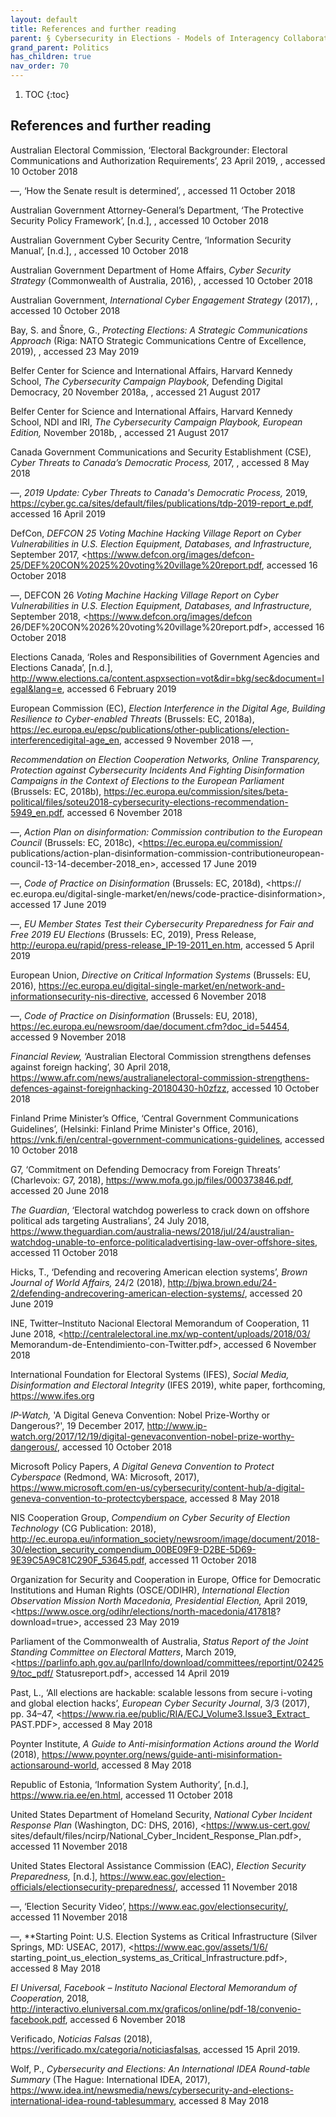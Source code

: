 ```yaml
---
layout: default
title: References and further reading 
parent: § Cybersecurity in Elections - Models of Interagency Collaboration  
grand_parent: Politics 
has_children: true
nav_order: 70 
---
```

<style>
.dont-break-out {
  /* These are technically the same, but use both */
  overflow-wrap: break-word;
  word-wrap: break-word;

  -ms-word-break: break-all;
  /* This is the dangerous one in WebKit, as it breaks things wherever */
  word-break: break-all;
  /* Instead use this non-standard one: */
  word-break: break-word;
}
</style>

<div class="dont-break-out" markdown="1">

1. TOC
{:toc}

## References and further reading
Australian Electoral Commission, ‘Electoral Backgrounder: Electoral Communications and Authorization Requirements’, 23 April 2019, , accessed 10 October 2018 

—, ‘How the Senate result is determined’, , accessed 11 October 2018

Australian Government Attorney-General’s Department, ‘The Protective Security Policy Framework’, [n.d.], , accessed 10 October 2018 

Australian Government Cyber Security Centre, ‘Information Security Manual’, [n.d.], , accessed 10 October 2018 

Australian Government Department of Home Affairs, *Cyber Security Strategy* (Commonwealth of Australia, 2016), , accessed 10 October 2018

Australian Government, *International Cyber Engagement Strategy* (2017), , accessed 10 October 2018 

Bay, S. and Šnore, G., *Protecting Elections: A Strategic Communications Approach* (Riga: NATO Strategic Communications Centre of Excellence, 2019), , accessed 23 May 2019

Belfer Center for Science and International Affairs, Harvard Kennedy School, *The Cybersecurity Campaign Playbook,* Defending Digital Democracy, 20 November 2018a, , accessed 21 August 2017 

Belfer Center for Science and International Affairs, Harvard Kennedy School, NDI and IRI, *The Cybersecurity Campaign Playbook, European Edition,* November 2018b, , accessed 21 August 2017 

Canada Government Communications and Security Establishment (CSE), *Cyber Threats to Canada’s Democratic Process,* 2017, , accessed 8 May 2018

—, *2019 Update: Cyber Threats to Canada's Democratic Process,* 2019, <https://cyber.gc.ca/sites/default/files/publications/tdp-2019-report_e.pdf>, accessed 16 April 2019

DefCon, *DEFCON 25 Voting Machine Hacking Village Report on Cyber Vulnerabilities in U.S. Election Equipment, Databases, and Infrastructure,* September 2017, <https://www.defcon.org/images/defcon-25/DEF%20CON%2025%20voting%20village%20report.pdf, accessed 16 October 2018

—, DEFCON 26 *Voting Machine Hacking Village Report on Cyber Vulnerabilities in U.S. Election Equipment, Databases, and Infrastructure,* September 2018, <https://www.defcon.org/images/defcon 26/DEF%20CON%2026%20voting%20village%20report.pdf>, accessed 16 October 2018

Elections Canada, ‘Roles and Responsibilities of Government Agencies and
Elections Canada’, [n.d.], <http://www.elections.ca/content.aspxsection=vot&dir=bkg/sec&document=legal&lang=e>, accessed 6 February 2019

European Commission (EC), *Election Interference in the Digital Age, Building Resilience to Cyber-enabled Threats* (Brussels: EC, 2018a), <https://ec.europa.eu/epsc/publications/other-publications/election-interferencedigital-age_en>, accessed 9 November 2018 —, 

*Recommendation on Election Cooperation Networks, Online Transparency,
Protection against Cybersecurity Incidents And Fighting Disinformation
Campaigns in the Context of Elections to the European Parliament* (Brussels: EC, 2018b), <https://ec.europa.eu/commission/sites/beta-political/files/soteu2018-cybersecurity-elections-recommendation-5949_en.pdf>, accessed 6 November 2018

—, *Action Plan on disinformation: Commission contribution to the European Council* (Brussels: EC, 2018c), <https://ec.europa.eu/commission/ publications/action-plan-disinformation-commission-contributioneuropean-council-13-14-december-2018_en>, accessed 17 June 2019 

—, *Code of Practice on Disinformation* (Brussels: EC, 2018d), <https://
ec.europa.eu/digital-single-market/en/news/code-practice-disinformation>,
accessed 17 June 2019

—, *EU Member States Test their Cybersecurity Preparedness for Fair and Free 2019 EU Elections* (Brussels: EC, 2019), Press Release, <http://europa.eu/rapid/press-release_IP-19-2011_en.htm>, accessed 5 April 2019

European Union, *Directive on Critical Information Systems* (Brussels: EU, 2016), <https://ec.europa.eu/digital-single-market/en/network-and-informationsecurity-nis-directive>, accessed 6 November 2018 

—, *Code of Practice on Disinformation* (Brussels: EU, 2018), <https://ec.europa.eu/newsroom/dae/document.cfm?doc_id=54454>, accessed 9 November 2018

*Financial Review,* ‘Australian Electoral Commission strengthens defenses against foreign hacking’, 30 April 2018, <https://www.afr.com/news/australianelectoral-commission-strengthens-defences-against-foreignhacking-20180430-h0zfzz>, accessed 10 October 2018

Finland Prime Minister’s Office, ‘Central Government Communications Guidelines’, (Helsinki: Finland Prime Minister's Office, 2016), <https://vnk.fi/en/central-government-communications-guidelines>, accessed 10 October 2018

G7, ‘Commitment on Defending Democracy from Foreign Threats’ (Charlevoix: G7, 2018), <https://www.mofa.go.jp/files/000373846.pdf>, accessed 20 June 2018

*The Guardian*, ‘Electoral watchdog powerless to crack down on offshore political ads targeting Australians’, 24 July 2018, <https://www.theguardian.com/australia-news/2018/jul/24/australian-watchdog-unable-to-enforce-politicaladvertising-law-over-offshore-sites>, accessed 11 October 2018

Hicks, T., ‘Defending and recovering American election systems’, *Brown Journal of World Affairs,* 24/2 (2018), <http://bjwa.brown.edu/24-2/defending-andrecovering-american-election-systems/>, accessed 20 June 2019

INE, Twitter–Instituto Nacional Electoral Memorandum of Cooperation, 11 June 2018, <http://centralelectoral.ine.mx/wp-content/uploads/2018/03/ Memorandum-de-Entendimiento-con-Twitter.pdf>, accessed 6 November 2018

International Foundation for Electoral Systems (IFES), *Social Media, Disinformation and Electoral Integrity* (IFES 2019), white paper, forthcoming, <https://www.ifes.org>

*IP-Watch,* 'A Digital Geneva Convention: Nobel Prize-Worthy or Dangerous?', 19 December 2017, <http://www.ip-watch.org/2017/12/19/digital-genevaconvention-nobel-prize-worthy-dangerous/>, accessed 10 October 2018

Microsoft Policy Papers, *A Digital Geneva Convention to Protect Cyberspace* (Redmond, WA: Microsoft, 2017), <https://www.microsoft.com/en-us/cybersecurity/content-hub/a-digital-geneva-convention-to-protectcyberspace>, accessed 8 May 2018

NIS Cooperation Group, *Compendium on Cyber Security of Election Technology* (CG Publication: 2018), <http://ec.europa.eu/information_society/newsroom/image/document/2018-30/election_security_compendium_00BE09F9-D2BE-5D69-9E39C5A9C81C290F_53645.pdf>, accessed 11 October 2018

Organization for Security and Cooperation in Europe, Office for Democratic Institutions and Human Rights (OSCE/ODIHR), *International Election Observation Mission North Macedonia, Presidential Election,* April 2019, <https://www.osce.org/odihr/elections/north-macedonia/417818? download=true>, accessed 23 May 2019

Parliament of the Commonwealth of Australia, *Status Report of the Joint Standing Committee on Electoral Matters*, March 2019, <https://parlinfo.aph.gov.au/parlInfo/download/committees/reportjnt/024259/toc_pdf/ Statusreport.pdf>, accessed 14 April 2019

Past, L., ‘All elections are hackable: scalable lessons from secure i-voting and global election hacks’, *European Cyber Security Journal*, 3/3 (2017), pp. 34–47, <https://www.ria.ee/public/RIA/ECJ_Volume3.Issue3_Extract_ PAST.PDF>, accessed 8 May 2018

Poynter Institute, *A Guide to Anti-misinformation Actions around the World* (2018), <https://www.poynter.org/news/guide-anti-misinformation-actionsaround-world>, accessed 8 May 2018

Republic of Estonia, ‘Information System Authority’, [n.d.], <https://www.ria.ee/en.html>, accessed 11 October 2018

United States Department of Homeland Security, *National Cyber Incident Response Plan* (Washington, DC: DHS, 2016), <https://www.us-cert.gov/ sites/default/files/ncirp/National_Cyber_Incident_Response_Plan.pdf>, accessed 11 November 2018

United States Electoral Assistance Commission (EAC), *Election Security Preparedness,* [n.d.], <https://www.eac.gov/election-officials/electionsecurity-preparedness/>, accessed 11 November 2018

—, ‘Election Security Video’, <https://www.eac.gov/electionsecurity/>, accessed 11 November 2018 

—, **Starting Point: U.S. Election Systems as Critical Infrastructure (Silver Springs, MD: USEAC, 2017), <https://www.eac.gov/assets/1/6/ starting_point_us_election_systems_as_Critical_Infrastructure.pdf>, accessed 8 May 2018

*El Universal, Facebook – Instituto Nacional Electoral Memorandum of Cooperation,* 2018, <http://interactivo.eluniversal.com.mx/graficos/online/pdf-18/convenio-facebook.pdf>, accessed 6 November 2018

Verificado, *Noticias Falsas* (2018), <https://verificado.mx/categoria/noticiasfalsas>, accessed 15 April 2019.

Wolf, P., *Cybersecurity and Elections: An International IDEA Round-table Summary* (The Hague: International IDEA, 2017), <https://www.idea.int/newsmedia/news/cybersecurity-and-elections-international-idea-round-tablesummary>, accessed 8 May 2018

</div>
